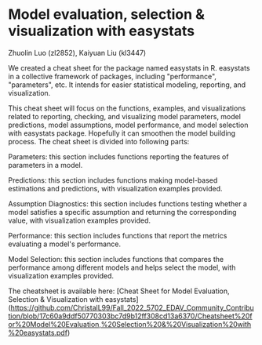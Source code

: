 # Model evaluation, selection & visualization with easystats

Zhuolin Luo (zl2852), Kaiyuan Liu (kl3447)

We created a cheat sheet for the package named easystats in R. easystats in a collective framework of packages, including "performance", "parameters", etc. It intends for easier statistical modeling, reporting, and visualization. 

This cheat sheet will focus on the functions, examples, and visualizations related to reporting, checking, and visualizing model parameters, model predictions, model assumptions, model performance, and model selection with easystats package. Hopefully it can smoothen the model building process. The cheat sheet is divided into following parts: 

Parameters: this section includes functions reporting the features of parameters in a model. 

Predictions: this section includes functions making model-based estimations and predictions, with visualization examples provided.

Assumption Diagnostics: this section includes functions testing whether a model satisfies a specific assumption and returning the corresponding value, with visualization examples provided.

Performance: this section includes functions that report the metrics evaluating a model's performance.

Model Selection: this section includes functions that compares the performance among different models and helps select the model, with visualization examples provided. 

The cheatsheet is available here: [Cheat Sheet for Model Evaluation, Selection & Visualization with easystats] (https://github.com/ChristalL99/Fall_2022_5702_EDAV_Community_Contribution/blob/17c60a9ddf50770303bc7d9b12ff308cd13a6370/Cheatsheet%20for%20Model%20Evaluation,%20Selection%20&%20Visualization%20with%20easystats.pdf)
